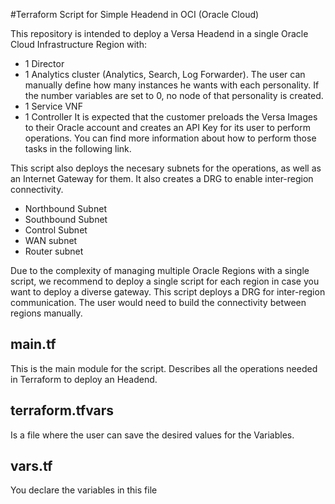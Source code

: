 #Terraform Script for Simple Headend in OCI (Oracle Cloud)

This repository is intended to deploy a Versa Headend in a single Oracle Cloud Infrastructure Region with: 
- 1 Director
- 1 Analytics cluster (Analytics, Search, Log Forwarder). The user can manually define how many instances he wants with each personality. If the number variables are set to 0, no node of that personality is created.
- 1 Service VNF
- 1 Controller 
It is expected that the customer preloads the Versa Images to their Oracle account and creates an API Key for its user to perform operations. You can find more information about how to perform those tasks in the following link. 

This script also deploys the necesary subnets for the operations, as well as an Internet Gateway for them. It also creates a DRG to enable inter-region connectivity.
- Northbound Subnet
- Southbound Subnet
- Control Subnet
- WAN subnet
- Router subnet


Due to the complexity of managing multiple Oracle Regions with a single script, we recommend to deploy a single script for each region in case you want to deploy a diverse gateway. This script deploys a DRG for inter-region communication. The user would need to build the connectivity between regions manually.

## main.tf
This is the main module for the script. Describes all the operations needed in Terraform to deploy an Headend.

## terraform.tfvars
Is a file where the user can save the desired values for the Variables.

## vars.tf
You declare the variables in this file


